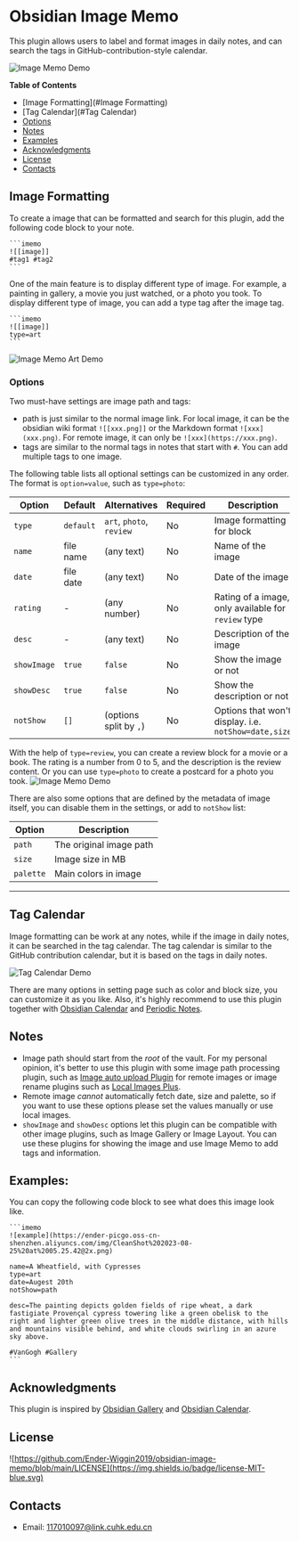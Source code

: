 # Obsidian Image Memo

This plugin allows users to label and format images in daily notes, and can search the tags in GitHub-contribution-style calendar.

![Image Memo Demo](images/image_demo.png)

**Table of Contents**
- [Image Formatting](#Image Formatting)
- [Tag Calendar](#Tag Calendar)
- [Options](#options)
- [Notes](#notes)
- [Examples](#examples)
- [Acknowledgments](#acknowledgments)
- [License](#license)
- [Contacts](#contacts)


## Image Formatting
To create a image that can be formatted and search for this plugin, add the following code block to your note.
````
```imemo
![[image]]
#tag1 #tag2
```
````
One of the main feature is to display different type of image. For example, a painting in gallery, a movie you just watched, or a photo you took. To display different type of image, you can add a type tag after the image tag.
````
```imemo
![[image]]
type=art
```
````
![Image Memo Art Demo](images/art_demo.gif)


### Options
Two must-have settings are image path and tags:
- path is just similar to the normal image link. For local image, it can be the obsidian wiki format `![[xxx.png]]` or the Markdown format `![xxx](xxx.png)`. For remote image, it can only be `![xxx](https://xxx.png)`.
- tags are similar to the normal tags in notes that start with `#`. You can add multiple tags to one image.

The following table lists all optional settings can be customized in any order. The format is `option=value`, such as `type=photo`:

| Option      | Default   | Alternatives             | Required | Description                                          |
|-------------|-----------|--------------------------|----------|------------------------------------------------------|
| `type`      | `default` | `art`, `photo`, `review` | No       | Image formatting for block                           |
| `name`      | file name | (any text)               | No       | Name of the image                                    |
| `date`      | file date | (any text)               | No       | Date of the image                                    |
| `rating`    | -         | (any number)             | No       | Rating of a image, only available for `review` type  |
| `desc`      | -         | (any text)               | No       | Description of the image                             |
| `showImage` | `true`    | `false`                  | No       | Show the image or not                                |
| `showDesc`  | `true`    | `false`                  | No       | Show the description or not                          |
| `notShow`   | `[]`      | (options split by `,`)   | No       | Options that won't display. i.e. `notShow=date,size` |

With the help of `type=review`, you can create a review block for a movie or a book. The rating is a number from 0 to 5, and the description is the review content.
Or you can use `type=photo` to create a postcard for a photo you took.
![Image Memo Demo](images/image_demo_2.png)

There are also some options that are defined by the metadata of image itself, you can disable them in the settings, or add to `notShow` list:

| Option    | Description             |
|-----------|-------------------------|
| `path`    | The original image path |
| `size`    | Image size in MB        |
| `palette` | Main colors in image    |

---

## Tag Calendar

Image formatting can be work at any notes, while if the image in daily notes, it can be searched in the tag calendar. The tag calendar is similar to the GitHub contribution calendar, but it is based on the tags in daily notes.

![Tag Calendar Demo](images/tag_calendar.gif)

There are many options in setting page such as color and block size, you can customize it as you like.
Also, it's highly recommend to use this plugin together with [Obsidian Calendar](https://github.com/liamcain/obsidian-calendar-plugin) and [Periodic Notes](https://github.com/liamcain/obsidian-periodic-notes).

## Notes

- Image path should start from the *root* of the vault. For my personal opinion, it's better to use this plugin with some image path processing plugin, such as [Image auto upload Plugin](https://github.com/renmu123/obsidian-image-auto-upload-plugin) for remote images or image rename plugins such as [Local Images Plus](https://github.com/Sergei-Korneev/obsidian-local-images-plus).
- Remote image *cannot* automatically fetch date, size and palette, so if you want to use these options please set the values manually or use local images.
- `showImage` and `showDesc` options let this plugin can be compatible with other image plugins, such as Image Gallery or Image Layout. You can use these plugins for showing the image and use Image Memo to add tags and information.

## Examples:

You can copy the following code block to see what does this image look like.
````
```imemo 
![example](https://ender-picgo.oss-cn-shenzhen.aliyuncs.com/img/CleanShot%202023-08-25%20at%2005.25.42@2x.png)

name=A Wheatfield, with Cypresses
type=art
date=Augest 20th
notShow=path

desc=The painting depicts golden fields of ripe wheat, a dark fastigiate Provençal cypress towering like a green obelisk to the right and lighter green olive trees in the middle distance, with hills and mountains visible behind, and white clouds swirling in an azure sky above. 

#VanGogh #Gallery
```
````

## Acknowledgments

This plugin is inspired by [Obsidian Gallery](https://github.com/Darakah/obsidian-gallery) and [Obsidian Calendar](https://github.com/liamcain/obsidian-calendar-plugin).

## License

![https://github.com/Ender-Wiggin2019/obsidian-image-memo/blob/main/LICENSE](https://img.shields.io/badge/license-MIT-blue.svg)

## Contacts
- Email: [117010097@link.cuhk.edu.cn](mailto:117010097@link.cuhk.edu.cn)
